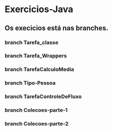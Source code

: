 # Exercicios-Java

## Os execicios está nas branches.

### branch Tarefa_classe

### branch Tarefa_Wrappers

### branch TarefaCalculoMedia

### branch Tipo-Pessoa

### branch TarefaControleDeFluxo

### branch Colecoes-parte-1

### branch Colecoes-parte-2
